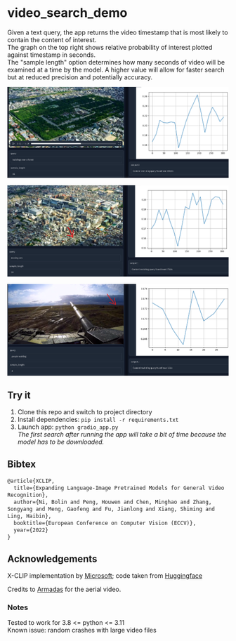 # video_search_demo

Given a text query, the app returns the video timestamp that is most likely to contain the content of interest.  
The graph on the top right shows relative probability of interest plotted against timestamp in seconds.  
The "sample length" option determines how many seconds of video will be examined at a time by the model.  A higher value will allow for faster search but at reduced precision and potentially accuracy.  

![screenshot](images/forest.png)  

![screenshot](images/aerial_cars.png)

![screenshot](images/tank_example.png)


## Try it 

1. Clone this repo and switch to project directory
1. Install dependencies: `pip install -r requirements.txt`
2. Launch app: `python gradio_app.py`  
_The first search after running the app will take a bit of time because the model has to be downloaded._  



## Bibtex

```
@article{XCLIP,
  title={Expanding Language-Image Pretrained Models for General Video Recognition},
  author={Ni, Bolin and Peng, Houwen and Chen, Minghao and Zhang, Songyang and Meng, Gaofeng and Fu, Jianlong and Xiang, Shiming and Ling, Haibin},
  booktitle={European Conference on Computer Vision (ECCV)},
  year={2022}
}
```

## Acknowledgements

X-CLIP implementation by [Microsoft](https://github.com/microsoft/VideoX/tree/master/X-CLIP); code taken from [Huggingface](https://huggingface.co/microsoft/xclip-base-patch32)  

Credits to [Armadas](https://www.youtube.com/watch?v=zCLOJ9j1k2Y) for the aerial video.


### Notes

Tested to work for 3.8 <= python <= 3.11   
Known issue:  random crashes with large video files
